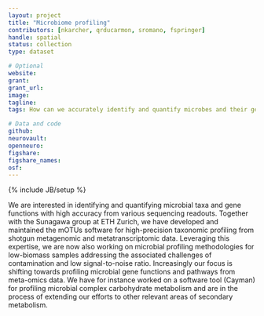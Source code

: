 ```yaml
---
layout: project
title: "Microbiome profiling"
contributors: [nkarcher, qrducarmon, sromano, fspringer]
handle: spatial
status: collection
type: dataset

# Optional
website:
grant:
grant_url:
image: 
tagline: 
tags: How can we accurately identify and quantify microbes and their gene functions from various sequencing readouts including ones generated from low-biomass samples?

# Data and code
github: 
neurovault:
openneuro:
figshare:
figshare_names:
osf:
---
```

{% include JB/setup %}

We are interested in identifying and quantifying microbial taxa and gene functions with high accuracy from various sequencing readouts. Together with the Sunagawa group at ETH Zurich, we have developed and maintained the mOTUs software for high-precision taxonomic profiling from shotgun metagenomic and metatranscriptomic data. Leveraging this expertise, we are now also working on microbial profiling methodologies for low-biomass samples addressing the associated challenges of contamination and low signal-to-noise ratio. Increasingly our focus is shifting towards profiling microbial gene functions and pathways from meta-omics data. We have for instance worked on a software tool (Cayman) for profiling microbial complex carbohydrate metabolism and are in the process of extending our efforts to other relevant areas of secondary metabolism.